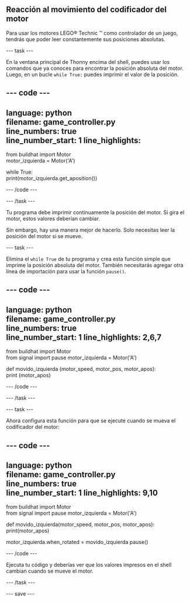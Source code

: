 ## Reacción al movimiento del codificador del motor

Para usar los motores LEGO® Technic ™ como controlador de un juego, tendrás que poder leer constantemente sus posiciones absolutas.

--- task ---

En la ventana principal de Thonny encima del shell, puedes usar los comandos que ya conoces para encontrar la posición absoluta del motor. Luego, en un bucle `while True:` puedes imprimir el valor de la posición.

--- code ---
---
language: python   
filename: game_controller.py   
line_numbers: true   
line_number_start: 1
line_highlights:
---

from buildhat import Motor   
motor_izquierda = Motor('A')

while True:   
    print(motor_izquierda.get_aposition())

--- /code ---

--- /task ---

Tu programa debe imprimir continuamente la posición del motor. Si gira el motor, estos valores deberían cambiar.

Sin embargo, hay una manera mejor de hacerlo. Solo necesitas leer la posición del motor si se mueve.

--- task ---

Elimina el `while True` de tu programa y crea esta función simple que imprime la posición absoluta del motor. También necesitarás agregar otra línea de importación para usar la función `pause()`.

--- code ---
---
language: python   
filename: game_controller.py   
line_numbers: true   
line_number_start: 1
line_highlights: 2,6,7
---

from buildhat import Motor  
from signal import pause 
motor_izquierda = Motor('A')


def movido_izquierda (motor_speed, motor_pos, motor_apos):   
    print (motor_apos)

--- /code ---

--- /task ---

--- task ---

Ahora configura esta función para que se ejecute cuando se mueva el codificador del motor:

--- code ---
---
language: python   
filename: game_controller.py   
line_numbers: true   
line_number_start: 1
line_highlights: 9,10
---

from buildhat import Motor  
from signal import pause 
motor_izquierda = Motor('A')


def movido_izquierda(motor_speed, motor_pos, motor_apos):   
    print(motor_apos)

motor_izquierda.when_rotated = movido_izquierda 
pause()

--- /code ---

Ejecuta tu código y deberías ver que los valores impresos en el shell cambian cuando se mueve el motor.

--- /task ---

--- save ---
